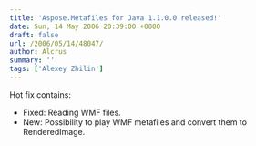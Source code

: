 ```yaml
---
title: 'Aspose.Metafiles for Java 1.1.0.0 released!'
date: Sun, 14 May 2006 20:39:00 +0000
draft: false
url: /2006/05/14/48047/
author: Alcrus
summary: ''
tags: ['Alexey Zhilin']
---
```


Hot fix contains:  

*   Fixed: Reading WMF files.
*   New: Possibility to play WMF metafiles and convert them to RenderedImage.







